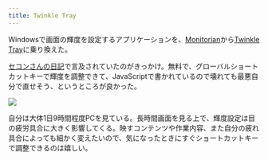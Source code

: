 ```yaml
---
title: Twinkle Tray
---
```

Windowsで画面の輝度を設定するアプリケーションを、[Monitorian](https://apps.microsoft.com/store/detail/monitorian/9NW33J738BL0)から[Twinkle Tray](https://apps.microsoft.com/store/detail/twinkle-tray-brightness-slider/9PLJWWSV01LK)に乗り換えた。

[セコンさんの日記](https://secon.dev/entry/2022/06/02/210000/)で言及されていたのがきっかけ。無料で、グローバルショートカットキーで輝度を調整できて、JavaScriptで書かれているので壊れても最悪自分で直せそう、というところが良かった。

![](https://lh3.googleusercontent.com/docs/ADP-6oGF2y-38pYNubk7a2d3sGgw0wG6zkSf7HWcOjfe3tidvlDozIr7Fe6TgS_4_UNCCloea0xfB070Xc6EUSdQmDXFnKtSaXNzOAY40Yf7kdbB-AU07KkmtfW62pUO9lOrZZ6aTVEgAEmk3tZBQlUjL9dY5Hp9im1DX8qSosmwZwRaqZ-kp2c0MRb087jgpjC3P2cER0oaBdsiJoWPNr06agwSY3G6XKpqrsRAK6Ohkku_WaAPEP2001d1Q9u2fmdyE7Ksw7wF7sm_zw-0yYCzGYSuGgdQp5y7dC_gpH-S-Kg8bi8KEMUHcqE4iyUaTRYsFMpHwiBycfjQ5nUxsmLD9NGJFp8NQAGqsvoXLRqEQWafU69Ada8Zk8SnzyEERAN-467Fmr37JQ7e-rOehHdeYjmTU6dlcWkNsftWxDfdb85ky_WSA-8je00gNiIOETBwHUajPoelnv-a7gOcwqoQ3wsyuZFpOwiSlHHBNasvXv2RA8ani6jJtUFu2axDjf6d2lWumiLyuJdGoi46m2a8lLVdoxfRkxhFLxqrTsEPG6qQzdqtWko8tDohuvbnuz46-mG5ZkqFpYGYDUnFfJ4cCQCCP_8c_Vby-Or6fLgwHRvdPbYV7HSuVHi8QrQ4OWWZ_N3X-pfMRtewyXBvkeL7jR1mcvLapJnj88wj2GkPqkWUuzdge73J4BOJFL6Nkpp8qb5Gsa7hyZ6IF0c3xt_cmKwvAXtoMrCXWYi6_dFDj3nfk60SKWrT74eqV9tahgELqqyNbfYNZPagbH6QtuwfL8NZu96yWh4J9cdRR_Zv4wnnBIioJc343hxQzxjmtD_U_ADRYabJeHbdgtytbHEn4Y2KK2Fgf0jkw4NlCY7u6a0w_b0Rj8_Puh-OpIc87CfcqCOYz_5GvnpAv6LKWQghrjw9vNq1J5odJ59vkSvVeSD0yL8xXL92gbtQ9Qos3iSELtu24yyRPUIotVos6dWM4OlQnnfYUA_uroQEX3ZTKqbQbpvp2pDaa_ipghSqxUcFgtng6XvAjF2ibfhLebLq7CYVaO7KnRmwXGl3-Rwhfr5qRFA_CoDj_Xk1aPUrVk0KP3gLZPTJ5WbYbhmtAd_mLz3JioEQlkNTK6nYt5eJQB1uHdf3n6etUuKZf6Yxad1Yn-B_dwqKU4NoLumRDebtVW5KBUZ2BYZWEgpVeJ7eI-rHQxGUEpXUmbbgFU8TEwg5HyR6qk7Q5SMwo3cCd1656cHqyKEDySzjCiuqaqfoaSaeX7xW)

自分は大体1日9時間程度PCを見ている。長時間画面を見る上で、輝度設定は目の疲労具合に大きく影響してくる。映すコンテンツや作業内容、また自分の疲れ具合によっても細かく変えたいので、気になったときにすぐショートカットキーで調整できるのは嬉しい。

